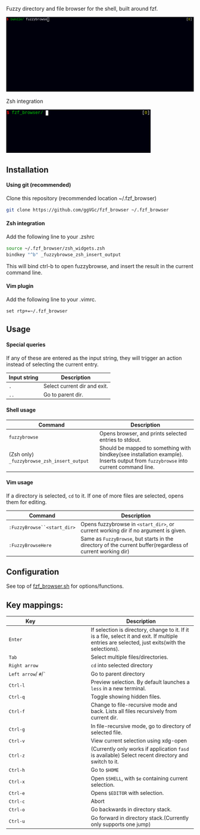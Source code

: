 
Fuzzy directory and file browser for the shell, built around fzf.

![](doc/fzfbrowcast1.gif)

Zsh integration

![](doc/zsh_example.gif)


Installation
------------

#### Using git (recommended)

Clone this repository (recommended location ~/.fzf_browser)
```sh
git clone https://github.com/ggVGc/fzf_browser ~/.fzf_browser
```

#### Zsh integration

Add the following line to your .zshrc
```sh
source ~/.fzf_browser/zsh_widgets.zsh
bindkey "^b" _fuzzybrowse_zsh_insert_output
```
This will bind ctrl-b to open fuzzybrowse, and insert the result in the current command line.


#### Vim plugin

Add the following line to your .vimrc. 
```vim
set rtp+=~/.fzf_browser
```

Usage
-----
#### Special queries
If any of these are entered as the input string, they will trigger an action instead of selecting the current entry.

| Input string                | Description                                                      |
| -------------------------- | ---------------------------------------------------------------- |
| `.`                   | Select current dir and exit. |
| `..`| Go to parent dir. |


#### Shell usage
| Command                | Description                                                      |
| -------------------------- | ---------------------------------------------------------------- |
| `fuzzybrowse`                   | Opens browser, and prints selected entries to stdout. |
| (Zsh only) `_fuzzybrowse_zsh_insert_output`| Should be mapped to something with bindkey(see installation example). Inserts output from `fuzzybrowse` into current command line. |

#### Vim usage
If a directory is selected, `cd` to it. If one of more files are selected, opens them for editing.

| Command                                | Description                                                      |
| -------------------------------------- | ---------------------------------------------------------------- |
| `:FuzzyBrowse``<start_dir>`           | Opens fuzzybrowse in `<start_dir>`, or current working dir if no argument is given. |
| `:FuzzyBrowseHere`                     | Same as `FuzzyBrowse`, but starts in the directory of the current buffer(regardless of current working dir) |



Configuration
-------------
See top of [fzf_browser.sh](https://github.com/ggVGc/fzf_browser/blob/master/fzf_browser.sh) for options/functions.

Key mappings:
-------------


|  &nbsp;&nbsp;&nbsp;&nbsp;&nbsp;&nbsp;&nbsp;&nbsp;&nbsp;&nbsp;&nbsp;&nbsp;Key&nbsp;&nbsp;&nbsp;&nbsp;&nbsp;&nbsp;&nbsp;&nbsp;&nbsp;&nbsp;&nbsp;&nbsp;&nbsp;&nbsp;&nbsp;&nbsp;&nbsp;&nbsp;&nbsp;&nbsp;&nbsp;&nbsp;&nbsp;&nbsp;&nbsp;&nbsp;&nbsp;&nbsp;&nbsp;&nbsp;&nbsp;&nbsp;&nbsp;&nbsp;&nbsp;&nbsp; | Description                                                      |
| -------------------------------------- | ---------------------------------------------------------------- |
| `Enter`                                | If selection is directory, change to it. If it is a file, select it and exit. If multiple entries are selected, just exits(with the selections).|
| `Tab`                                  | Select multiple files/directories.|
| `Right arrow`                          | `cd` into selected directory |
| `Left arrow`/ `#`/`` ` ``                | Go to parent directory|
| `Ctrl-l`                               | Preview selection. By default launches a `less` in a new terminal.|
| `Ctrl-q`                               | Toggle showing hidden files.|
| `Ctrl-f`                               | Change to file-recursive mode and back. Lists all files recursively from current dir.|
| `Ctrl-g`                               | In file-recursive mode, go to directory of selected file. |
| `Ctrl-v`                               | View current selection using xdg-open |
| `Ctrl-z`                               | (Currently only works if application `fasd` is available) Select recent directory and switch to it. |
| `Ctrl-h`                               | Go to `$HOME`|
| `Ctrl-x`                               | Open `$SHELL`, with `$e` containing current selection.|
| `Ctrl-e`                               | Opens `$EDITOR` with selection.|
| `Ctrl-c`                               | Abort|
| `Ctrl-o`                               | Go backwards in directory stack.|
| `Ctrl-u`                               | Go forward in directory stack.(Currently only supports one jump)|

